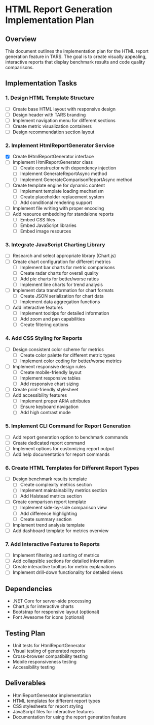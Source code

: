 # HTML Report Generation Implementation Plan

## Overview
This document outlines the implementation plan for the HTML report generation feature in TARS. The goal is to create visually appealing, interactive reports that display benchmark results and code quality comparisons.

## Implementation Tasks

### 1. Design HTML Template Structure
- [ ] Create base HTML layout with responsive design
- [ ] Design header with TARS branding
- [ ] Implement navigation menu for different sections
- [ ] Create metric visualization containers
- [ ] Design recommendation section layout

### 2. Implement HtmlReportGenerator Service
- [x] Create IHtmlReportGenerator interface
- [ ] Implement HtmlReportGenerator class
  - [ ] Create constructor with dependency injection
  - [ ] Implement GenerateReportAsync method
  - [ ] Implement GenerateComparisonReportAsync method
- [ ] Create template engine for dynamic content
  - [ ] Implement template loading mechanism
  - [ ] Create placeholder replacement system
  - [ ] Add conditional rendering support
- [ ] Implement file writing with proper encoding
- [ ] Add resource embedding for standalone reports
  - [ ] Embed CSS files
  - [ ] Embed JavaScript libraries
  - [ ] Embed image resources

### 3. Integrate JavaScript Charting Library
- [ ] Research and select appropriate library (Chart.js)
- [ ] Create chart configuration for different metrics
  - [ ] Implement bar charts for metric comparisons
  - [ ] Create radar charts for overall quality
  - [ ] Add pie charts for better/worse ratios
  - [ ] Implement line charts for trend analysis
- [ ] Implement data transformation for chart formats
  - [ ] Create JSON serialization for chart data
  - [ ] Implement data aggregation functions
- [ ] Add interactive features
  - [ ] Implement tooltips for detailed information
  - [ ] Add zoom and pan capabilities
  - [ ] Create filtering options

### 4. Add CSS Styling for Reports
- [ ] Design consistent color scheme for metrics
  - [ ] Create color palette for different metric types
  - [ ] Implement color coding for better/worse metrics
- [ ] Implement responsive design rules
  - [ ] Create mobile-friendly layout
  - [ ] Implement responsive tables
  - [ ] Add responsive chart sizing
- [ ] Create print-friendly stylesheet
- [ ] Add accessibility features
  - [ ] Implement proper ARIA attributes
  - [ ] Ensure keyboard navigation
  - [ ] Add high contrast mode

### 5. Implement CLI Command for Report Generation
- [ ] Add report generation option to benchmark commands
- [ ] Create dedicated report command
- [ ] Implement options for customizing report output
- [ ] Add help documentation for report commands

### 6. Create HTML Templates for Different Report Types
- [ ] Design benchmark results template
  - [ ] Create complexity metrics section
  - [ ] Implement maintainability metrics section
  - [ ] Add Halstead metrics section
- [ ] Create comparison report template
  - [ ] Implement side-by-side comparison view
  - [ ] Add difference highlighting
  - [ ] Create summary section
- [ ] Implement trend analysis template
- [ ] Add dashboard template for metrics overview

### 7. Add Interactive Features to Reports
- [ ] Implement filtering and sorting of metrics
- [ ] Add collapsible sections for detailed information
- [ ] Create interactive tooltips for metric explanations
- [ ] Implement drill-down functionality for detailed views

## Dependencies
- .NET Core for server-side processing
- Chart.js for interactive charts
- Bootstrap for responsive layout (optional)
- Font Awesome for icons (optional)

## Testing Plan
- Unit tests for HtmlReportGenerator
- Visual testing of generated reports
- Cross-browser compatibility testing
- Mobile responsiveness testing
- Accessibility testing

## Deliverables
- HtmlReportGenerator implementation
- HTML templates for different report types
- CSS stylesheets for report styling
- JavaScript files for interactive features
- Documentation for using the report generation feature
